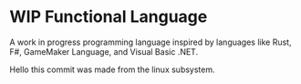 # WIP Functional Language
A work in progress programming language inspired by languages like Rust, F#, GameMaker Language, and Visual Basic .NET.

Hello this commit was made from the linux subsystem.
